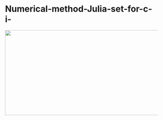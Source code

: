 # Numerical-method-Julia-set-for-c-i-



<p align="center">
<img src="https://github.com/gipi333/Information-Visualization/blob/main/Julia_set_c_equal_i.png.png" width="550" height="280">
</p>
